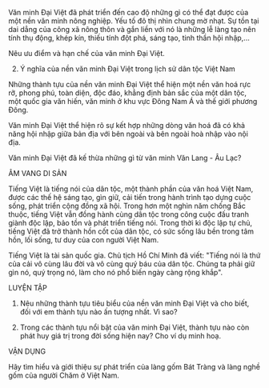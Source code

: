 Văn minh Đại Việt đã phát triển đến cao độ những gì có thể đạt được của một nền văn minh nông nghiệp. Yếu tố đô thị nhìn chung mờ nhạt. Sự tồn tại dai dẳng của công xã nông thôn và gắn liền với nó là những lễ làng tạo nên tính thụ động, khép kín, thiếu tính đột phá, sáng tạo, tinh thần hội nhập,...

Nêu ưu điểm và hạn chế của văn minh Đại Việt.

2. Ý nghĩa của nền văn minh Đại Việt trong lịch sử dân tộc Việt Nam

Những thành tựu của nền văn minh Đại Việt thể hiện một nền văn hoá rực rỡ, phong phú, toàn diện, độc đáo, khẳng định bản sắc của một dân tộc, một quốc gia văn hiến, văn minh ở khu vực Đông Nam Á và thế giới phương Đông.

Văn minh Đại Việt thể hiện rõ sự kết hợp những dòng văn hoá đã có khả năng hội nhập giữa bản địa với bên ngoài và bên ngoài hoà nhập vào nội địa.

Văn minh Đại Việt đã kế thừa những gì từ văn minh Văn Lang - Âu Lạc?

ÂM VANG DI SẢN

Tiếng Việt là tiếng nói của dân tộc, một thành phần của văn hoá Việt Nam, được các thế hệ sáng tạo, gìn giữ, cải tiến trong hành trình tạo dựng cuộc sống, phát triển cộng đồng xã hội. Trong hơn một nghìn năm chống Bắc thuộc, tiếng Việt vẫn đồng hành cùng dân tộc trong công cuộc đấu tranh giành độc lập, bảo tồn và phát triển tiếng nói. Trong thời kì độc lập tự chủ, tiếng Việt đã trở thành hồn cốt của dân tộc, có sức sống lâu bền trong tâm hồn, lối sống, tư duy của con người Việt Nam.

Tiếng Việt là tài sản quốc gia. Chủ tịch Hồ Chí Minh đã viết: "Tiếng nói là thứ của cải vô cùng lâu đời và vô cùng quý báu của dân tộc. Chúng ta phải giữ gìn nó, quý trọng nó, làm cho nó phổ biến ngày càng rộng khắp".

LUYỆN TẬP

1. Nêu những thành tựu tiêu biểu của nền văn minh Đại Việt và cho biết, đối với em thành tựu nào ấn tượng nhất. Vì sao?

2. Trong các thành tựu nổi bật của văn minh Đại Việt, thành tựu nào còn phát huy giá trị trong đời sống hiện nay? Cho ví dụ minh hoạ.

VẬN DỤNG

Hãy tìm hiểu và giới thiệu sự phát triển của làng gốm Bát Tràng và làng nghề gốm của người Chăm ở Việt Nam.